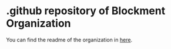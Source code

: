 # .github repository of Blockment Organization

You can find the readme of the organization in [here](https://github.com/Blockment/.github/blob/main/profile/README.md).
